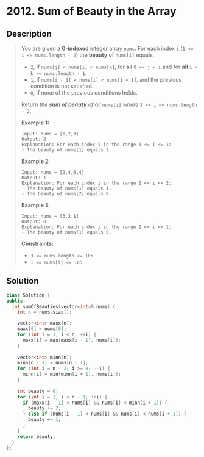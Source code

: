 # 2012. Sum of Beauty in the Array

## Description

> You are given a **0-indexed** integer array `nums`. For each index `i` (`1 <= i <= nums.length - 2`) the **beauty** of `nums[i]` equals:
>
> - `2`, if `nums[j] < nums[i] < nums[k]`, for **all** `0 <= j < i` and for **all** `i < k <= nums.length - 1`.
> - `1`, if `nums[i - 1] < nums[i] < nums[i + 1]`, and the previous condition is not satisfied.
> - `0`, if none of the previous conditions holds.
>
> Return *the **sum of beauty** of all* `nums[i]` *where* `1 <= i <= nums.length - 2`.
>
>  
>
> **Example 1:**
>
> ```
> Input: nums = [1,2,3]
> Output: 2
> Explanation: For each index i in the range 1 <= i <= 1:
> - The beauty of nums[1] equals 2.
> ```
>
> **Example 2:**
>
> ```
> Input: nums = [2,4,6,4]
> Output: 1
> Explanation: For each index i in the range 1 <= i <= 2:
> - The beauty of nums[1] equals 1.
> - The beauty of nums[2] equals 0.
> ```
>
> **Example 3:**
>
> ```
> Input: nums = [3,2,1]
> Output: 0
> Explanation: For each index i in the range 1 <= i <= 1:
> - The beauty of nums[1] equals 0.
> ```
>
>  
>
> **Constraints:**
>
> - `3 <= nums.length <= 105`
> - `1 <= nums[i] <= 105`

## Solution

```C++
class Solution {
public:
  int sumOfBeauties(vector<int>& nums) {
    int n = nums.size();

    vector<int> maxx(n);
    maxx[0] = nums[0];
    for (int i = 1; i < n; ++i) {
      maxx[i] = max(maxx[i - 1], nums[i]);
    }
    
    vector<int> minn(n);
    minn[n - 1] = nums[n - 1];
    for (int i = n - 2; i >= 0; --i) {
      minn[i] = min(minn[i + 1], nums[i]);
    }
    
    int beauty = 0;
    for (int i = 1; i < n - 1; ++i) {
      if (maxx[i - 1] < nums[i] && nums[i] < minn[i + 1]) {
        beauty += 2;
      } else if (nums[i - 1] < nums[i] && nums[i] < nums[i + 1]) {
        beauty += 1;
      }
    }
    return beauty;
  }
};
```

